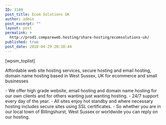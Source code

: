 ```yaml
---
ID: 3188
post_title: Ecom Solutions UK
author: admin
post_excerpt: ""
layout: post
permalink: >
  http://prod1.compareweb.hosting/share-hosting/ecomsolutions-uk/
published: true
post_date: 2018-04-29 20:38:44
---
```

[wpsm_toplist]

Affordable web site hosting services, secure hosting and email hosting, domain name hosting based in West Sussex, UK for ecommerce and small businesses
<div></div>
<div>- We offer high grade website, email hosting and domain name hosting for our own clients and for others wanting just wanting hosting.
- 24/7 support every day of the year.
- All sites enjoy hot standby and where necessary hosting includes secure sites using SSL certificates.
- So whether you are in our local town of Billingshurst, West Sussex or worldwide you can reply on our hosting.</div>
<div>
<div></div>
<style>.kc-gotop{display:none}</style></div>
<!--more-->